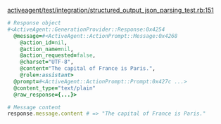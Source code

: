 <!-- Generated from structured_output_json_parsing_test.rb:151 -->
[activeagent/test/integration/structured_output_json_parsing_test.rb:151](vscode://file//Users/justinbowen/Documents/GitHub/claude-could/activeagent/test/integration/structured_output_json_parsing_test.rb:151)
<!-- Test: test-without-structured-output-uses-text/plain-content-type -->

```ruby
# Response object
#<ActiveAgent::GenerationProvider::Response:0x4254
  @message=#<ActiveAgent::ActionPrompt::Message:0x4268
    @action_id=nil,
    @action_name=nil,
    @action_requested=false,
    @charset="UTF-8",
    @content="The capital of France is Paris.",
    @role=:assistant>
  @prompt=#<ActiveAgent::ActionPrompt::Prompt:0x427c ...>
  @content_type="text/plain"
  @raw_response={...}>

# Message content
response.message.content # => "The capital of France is Paris."
```